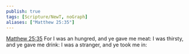 ```yaml
---
publish: true
tags: [Scripture/NewT, noGraph]
aliases: ["Matthew 25:35"]
---
```

[Matthew 25:35](https://churchofjesuschrist.org/study/scriptures/nt/matt/25?lang=eng&id=p35#p35) For I was an hungred, and ye gave me meat: I was thirsty, and ye gave me drink: I was a stranger, and ye took me in:
